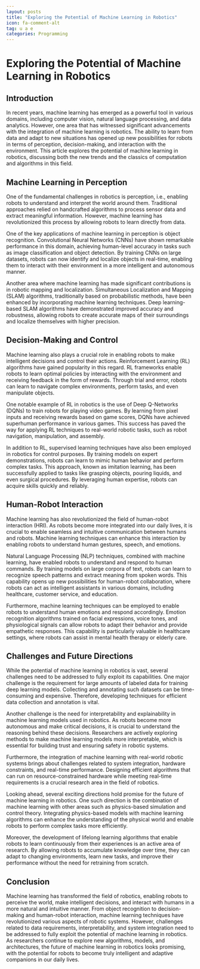 ```yaml
---
layout: posts
title: "Exploring the Potential of Machine Learning in Robotics"
icon: fa-comment-alt
tag: u a e
categories: Programming
---
```



# Exploring the Potential of Machine Learning in Robotics

## Introduction
In recent years, machine learning has emerged as a powerful tool in various domains, including computer vision, natural language processing, and data analytics. However, one area that has witnessed significant advancements with the integration of machine learning is robotics. The ability to learn from data and adapt to new situations has opened up new possibilities for robots in terms of perception, decision-making, and interaction with the environment. This article explores the potential of machine learning in robotics, discussing both the new trends and the classics of computation and algorithms in this field.

## Machine Learning in Perception
One of the fundamental challenges in robotics is perception, i.e., enabling robots to understand and interpret the world around them. Traditional approaches relied on handcrafted algorithms to process sensor data and extract meaningful information. However, machine learning has revolutionized this process by allowing robots to learn directly from data.

One of the key applications of machine learning in perception is object recognition. Convolutional Neural Networks (CNNs) have shown remarkable performance in this domain, achieving human-level accuracy in tasks such as image classification and object detection. By training CNNs on large datasets, robots can now identify and localize objects in real-time, enabling them to interact with their environment in a more intelligent and autonomous manner.

Another area where machine learning has made significant contributions is in robotic mapping and localization. Simultaneous Localization and Mapping (SLAM) algorithms, traditionally based on probabilistic methods, have been enhanced by incorporating machine learning techniques. Deep learning-based SLAM algorithms have demonstrated improved accuracy and robustness, allowing robots to create accurate maps of their surroundings and localize themselves with higher precision.

## Decision-Making and Control
Machine learning also plays a crucial role in enabling robots to make intelligent decisions and control their actions. Reinforcement Learning (RL) algorithms have gained popularity in this regard. RL frameworks enable robots to learn optimal policies by interacting with the environment and receiving feedback in the form of rewards. Through trial and error, robots can learn to navigate complex environments, perform tasks, and even manipulate objects.

One notable example of RL in robotics is the use of Deep Q-Networks (DQNs) to train robots for playing video games. By learning from pixel inputs and receiving rewards based on game scores, DQNs have achieved superhuman performance in various games. This success has paved the way for applying RL techniques to real-world robotic tasks, such as robot navigation, manipulation, and assembly.

In addition to RL, supervised learning techniques have also been employed in robotics for control purposes. By training models on expert demonstrations, robots can learn to mimic human behavior and perform complex tasks. This approach, known as imitation learning, has been successfully applied to tasks like grasping objects, pouring liquids, and even surgical procedures. By leveraging human expertise, robots can acquire skills quickly and reliably.

## Human-Robot Interaction
Machine learning has also revolutionized the field of human-robot interaction (HRI). As robots become more integrated into our daily lives, it is crucial to enable seamless and intuitive communication between humans and robots. Machine learning techniques can enhance this interaction by enabling robots to understand human gestures, speech, and emotions.

Natural Language Processing (NLP) techniques, combined with machine learning, have enabled robots to understand and respond to human commands. By training models on large corpora of text, robots can learn to recognize speech patterns and extract meaning from spoken words. This capability opens up new possibilities for human-robot collaboration, where robots can act as intelligent assistants in various domains, including healthcare, customer service, and education.

Furthermore, machine learning techniques can be employed to enable robots to understand human emotions and respond accordingly. Emotion recognition algorithms trained on facial expressions, voice tones, and physiological signals can allow robots to adapt their behavior and provide empathetic responses. This capability is particularly valuable in healthcare settings, where robots can assist in mental health therapy or elderly care.

## Challenges and Future Directions
While the potential of machine learning in robotics is vast, several challenges need to be addressed to fully exploit its capabilities. One major challenge is the requirement for large amounts of labeled data for training deep learning models. Collecting and annotating such datasets can be time-consuming and expensive. Therefore, developing techniques for efficient data collection and annotation is vital.

Another challenge is the need for interpretability and explainability in machine learning models used in robotics. As robots become more autonomous and make critical decisions, it is crucial to understand the reasoning behind these decisions. Researchers are actively exploring methods to make machine learning models more interpretable, which is essential for building trust and ensuring safety in robotic systems.

Furthermore, the integration of machine learning with real-world robotic systems brings about challenges related to system integration, hardware constraints, and real-time performance. Designing efficient algorithms that can run on resource-constrained hardware while meeting real-time requirements is a crucial research area in the field of robotics.

Looking ahead, several exciting directions hold promise for the future of machine learning in robotics. One such direction is the combination of machine learning with other areas such as physics-based simulation and control theory. Integrating physics-based models with machine learning algorithms can enhance the understanding of the physical world and enable robots to perform complex tasks more efficiently.

Moreover, the development of lifelong learning algorithms that enable robots to learn continuously from their experiences is an active area of research. By allowing robots to accumulate knowledge over time, they can adapt to changing environments, learn new tasks, and improve their performance without the need for retraining from scratch.

## Conclusion
Machine learning has transformed the field of robotics, enabling robots to perceive the world, make intelligent decisions, and interact with humans in a more natural and intuitive manner. From object recognition to decision-making and human-robot interaction, machine learning techniques have revolutionized various aspects of robotic systems. However, challenges related to data requirements, interpretability, and system integration need to be addressed to fully exploit the potential of machine learning in robotics. As researchers continue to explore new algorithms, models, and architectures, the future of machine learning in robotics looks promising, with the potential for robots to become truly intelligent and adaptive companions in our daily lives.